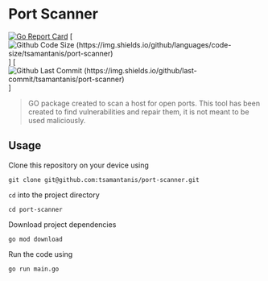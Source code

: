 # Port Scanner


[![Go Report Card](https://goreportcard.com/badge/github.com/tsamantanis/port-scanner)](https://goreportcard.com/report/github.com/tsamantanis/port-scanner)
[![Github Code Size (https://img.shields.io/github/languages/code-size/tsamantanis/port-scanner)](https://img.shields.io/github/languages/code-size/tsamantanis/port-scanner)]
[![Github Last Commit (https://img.shields.io/github/last-commit/tsamantanis/port-scanner)](https://img.shields.io/github/last-commit/tsamantanis/port-scanner)]

> GO package created to scan a host for open ports. This tool has been created to find vulnerabilities and repair them, it is not meant to be used maliciously.

## Usage

Clone this repository on your device using

```
git clone git@github.com:tsamantanis/port-scanner.git
```

`cd` into the project directory

```
cd port-scanner
```

Download project dependencies

```
go mod download
```

Run the code using

```
go run main.go
```
